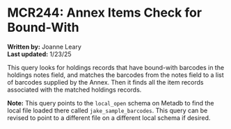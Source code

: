 # MCR244: Annex Items Check for Bound-With

**Written by:** Joanne Leary  
**Last updated:** 1/23/25

This query looks for holdings records that have bound-with barcodes in the holdings notes field, and matches the barcodes from the notes field to a list of barcodes supplied by the Annex. Then it finds all the item records associated with the matched holdings records.

**Note:** This query points to the `local_open` schema on Metadb to find the local file loaded there called `jake_sample_barcodes`. This query can be revised to point to a different file on a different local schema if desired.
